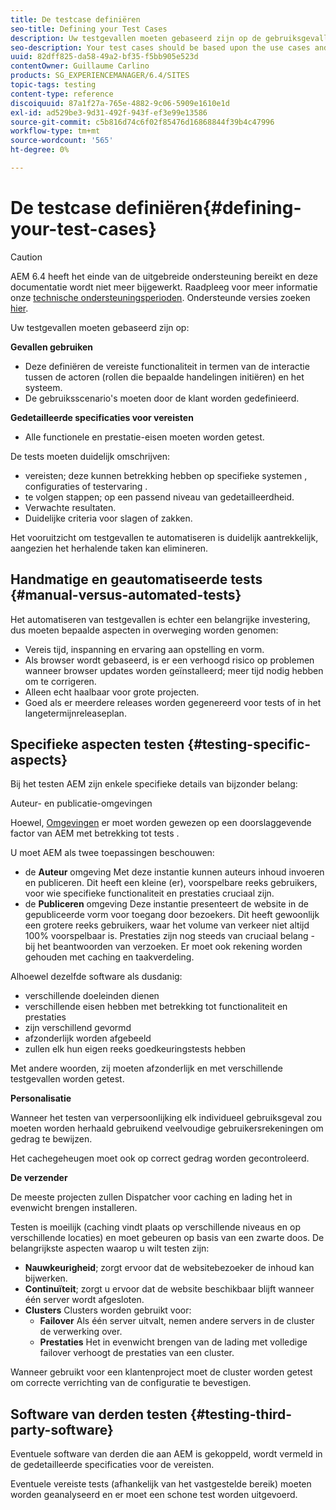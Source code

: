 ```yaml
---
title: De testcase definiëren
seo-title: Defining your Test Cases
description: Uw testgevallen moeten gebaseerd zijn op de gebruiksgevallen en de gedetailleerde specificaties van de eisen
seo-description: Your test cases should be based upon the use cases and the detailed requirements specification
uuid: 82dff825-da58-49a2-bf35-f5bb905e523d
contentOwner: Guillaume Carlino
products: SG_EXPERIENCEMANAGER/6.4/SITES
topic-tags: testing
content-type: reference
discoiquuid: 87a1f27a-765e-4882-9c06-5909e1610e1d
exl-id: ad529be3-9d31-492f-943f-ef3e99e13586
source-git-commit: c5b816d74c6f02f85476d16868844f39b4c47996
workflow-type: tm+mt
source-wordcount: '565'
ht-degree: 0%

---
```


# De testcase definiëren{#defining-your-test-cases}

>[!CAUTION]
>
>AEM 6.4 heeft het einde van de uitgebreide ondersteuning bereikt en deze documentatie wordt niet meer bijgewerkt. Raadpleeg voor meer informatie onze [technische ondersteuningsperioden](https://helpx.adobe.com/support/programs/eol-matrix.html). Ondersteunde versies zoeken [hier](https://experienceleague.adobe.com/docs/).

Uw testgevallen moeten gebaseerd zijn op:

**Gevallen gebruiken**

* Deze definiëren de vereiste functionaliteit in termen van de interactie tussen de actoren (rollen die bepaalde handelingen initiëren) en het systeem.
* De gebruiksscenario&#39;s moeten door de klant worden gedefinieerd.

**Gedetailleerde specificaties voor vereisten**

* Alle functionele en prestatie-eisen moeten worden getest.

De tests moeten duidelijk omschrijven:

* vereisten; deze kunnen betrekking hebben op specifieke systemen , configuraties of testervaring .
* te volgen stappen; op een passend niveau van gedetailleerdheid.
* Verwachte resultaten.
* Duidelijke criteria voor slagen of zakken.

Het vooruitzicht om testgevallen te automatiseren is duidelijk aantrekkelijk, aangezien het herhalende taken kan elimineren.

## Handmatige en geautomatiseerde tests {#manual-versus-automated-tests}

Het automatiseren van testgevallen is echter een belangrijke investering, dus moeten bepaalde aspecten in overweging worden genomen:

* Vereis tijd, inspanning en ervaring aan opstelling en vorm.
* Als browser wordt gebaseerd, is er een verhoogd risico op problemen wanneer browser updates worden geïnstalleerd; meer tijd nodig hebben om te corrigeren.
* Alleen echt haalbaar voor grote projecten.
* Goed als er meerdere releases worden gegenereerd voor tests of in het langetermijnreleaseplan.

## Specifieke aspecten testen {#testing-specific-aspects}

Bij het testen AEM zijn enkele specifieke details van bijzonder belang:

Auteur- en publicatie-omgevingen

Hoewel, [Omgevingen](/help/sites-developing/the-basics.md#environments) er moet worden gewezen op een doorslaggevende factor van AEM met betrekking tot tests .

U moet AEM als twee toepassingen beschouwen:

* de **Auteur** omgeving Met deze instantie kunnen auteurs inhoud invoeren en publiceren.
Dit heeft een kleine (er), voorspelbare reeks gebruikers, voor wie specifieke functionaliteit en prestaties cruciaal zijn.
* de **Publiceren** omgeving Deze instantie presenteert de website in de gepubliceerde vorm voor toegang door bezoekers.
Dit heeft gewoonlijk een grotere reeks gebruikers, waar het volume van verkeer niet altijd 100% voorspelbaar is. Prestaties zijn nog steeds van cruciaal belang - bij het beantwoorden van verzoeken. Er moet ook rekening worden gehouden met caching en taakverdeling.

Alhoewel dezelfde software als dusdanig:

* verschillende doeleinden dienen
* verschillende eisen hebben met betrekking tot functionaliteit en prestaties
* zijn verschillend gevormd
* afzonderlijk worden afgebeeld
* zullen elk hun eigen reeks goedkeuringstests hebben

Met andere woorden, zij moeten afzonderlijk en met verschillende testgevallen worden getest.

**Personalisatie**

Wanneer het testen van verpersoonlijking elk individueel gebruiksgeval zou moeten worden herhaald gebruikend veelvoudige gebruikersrekeningen om gedrag te bewijzen.

Het cachegeheugen moet ook op correct gedrag worden gecontroleerd.

**De verzender**

De meeste projecten zullen Dispatcher voor caching en lading het in evenwicht brengen installeren.

Testen is moeilijk (caching vindt plaats op verschillende niveaus en op verschillende locaties) en moet gebeuren op basis van een zwarte doos. De belangrijkste aspecten waarop u wilt testen zijn:

* **Nauwkeurigheid**; zorgt ervoor dat de websitebezoeker de inhoud kan bijwerken.
* **Continuïteit**; zorgt u ervoor dat de website beschikbaar blijft wanneer één server wordt afgesloten.
* **Clusters** Clusters worden gebruikt voor:
   * **Failover**
Als één server uitvalt, nemen andere servers in de cluster de verwerking over.
   * **Prestaties**
Het in evenwicht brengen van de lading met volledige failover verhoogt de prestaties van een cluster.

Wanneer gebruikt voor een klantenproject moet de cluster worden getest om correcte verrichting van de configuratie te bevestigen.

## Software van derden testen {#testing-third-party-software}

Eventuele software van derden die aan AEM is gekoppeld, wordt vermeld in de gedetailleerde specificaties voor de vereisten.

Eventuele vereiste tests (afhankelijk van het vastgestelde bereik) moeten worden geanalyseerd en er moet een schone test worden uitgevoerd.
